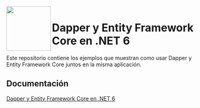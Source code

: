 <img align="left" width="116" height="116" src="https://raw.githubusercontent.com/arbems/Clean-Architecture-Solution/main/.github/arbems.jpeg" />

# Dapper y Entity Framework Core en .NET 6
Este repositorio contiene los ejemplos que muestran como usar Dapper y Entity Framework Core juntos en la misma aplicación.

## Documentación
[Dapper y Entity Framework Core en .NET 6](https://arbems.com/dapper-ef-core-net-6 "Alberto Moreno’s .NET blog")
